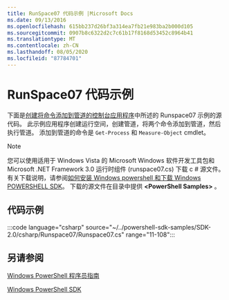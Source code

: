 ```yaml
---
title: RunSpace07 代码示例 |Microsoft Docs
ms.date: 09/13/2016
ms.openlocfilehash: 615bb237d26bf3a314ea7fb21e983ba2b000d105
ms.sourcegitcommit: 0907b8c6322d2c7c61b17f8168d53452c8964b41
ms.translationtype: MT
ms.contentlocale: zh-CN
ms.lasthandoff: 08/05/2020
ms.locfileid: "87784701"
---
```

# <a name="runspace07-code-sample"></a>RunSpace07 代码示例

下面是[创建将命令添加到管道的控制台应用程序](https://msdn.microsoft.com/01eb7808-e97b-4905-80be-9e2fa38c262e)中所述的 Runspace07 示例的源代码。
此示例应用程序创建运行空间，创建管道，将两个命令添加到管道，然后执行管道。 添加到管道的命令是 `Get-Process` 和 `Measure-Object` cmdlet。

> [!NOTE]
> 您可以使用适用于 Windows Vista 的 Microsoft Windows 软件开发工具包和 Microsoft .NET Framework 3.0 运行时组件 (runspace07.cs) 下载 c # 源文件。 有关下载说明，请参阅[如何安装 Windows powershell 和下载 Windows POWERSHELL SDK](/powershell/scripting/developer/installing-the-windows-powershell-sdk)。
> 下载的源文件在目录中提供 **\<PowerShell Samples>** 。

## <a name="code-sample"></a>代码示例

:::code language="csharp" source="~/../powershell-sdk-samples/SDK-2.0/csharp/Runspace07/Runspace07.cs" range="11-108":::

## <a name="see-also"></a>另请参阅

[Windows PowerShell 程序员指南](./windows-powershell-programmer-s-guide.md)

[Windows PowerShell SDK](../windows-powershell-reference.md)
